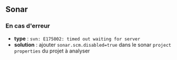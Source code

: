## Sonar
### En cas d'erreur
- **type** : `svn: E175002: timed out waiting for server`
- **solution** : ajouter `sonar.scm.disabled=true` dans le sonar `project properties` du projet à analyser